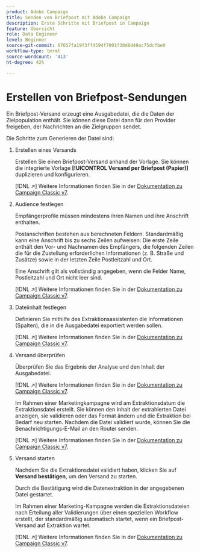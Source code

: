 ```yaml
---
product: Adobe Campaign
title: Senden von Briefpost mit Adobe Campaign
description: Erste Schritte mit Briefpost in Campaign
feature: Übersicht
role: Data Engineer
level: Beginner
source-git-commit: 67657fa19f3ff4594f7901f30d0d49ac75dcfbe0
workflow-type: tm+mt
source-wordcount: '413'
ht-degree: 42%

---
```


# Erstellen von Briefpost-Sendungen

Ein Briefpost-Versand erzeugt eine Ausgabedatei, die die Daten der Zielpopulation enthält. Sie können diese Datei dann für den Provider freigeben, der Nachrichten an die Zielgruppen sendet.

Die Schritte zum Generieren der Datei sind:

1. Erstellen eines Versands

   Erstellen Sie einen Briefpost-Versand anhand der Vorlage. Sie können die integrierte Vorlage **[!UICONTROL Versand per Briefpost (Papier)]** duplizieren und konfigurieren.

   [!DNL :arrow_upper_right:] Weitere Informationen finden Sie in der [Dokumentation zu Campaign Classic v7](https://experienceleague.adobe.com/docs/campaign-classic/using/sending-messages/sending-direct-mail/creating-a-direct-mail-delivery.html).

1. Audience festlegen

   Empfängerprofile müssen mindestens ihren Namen und ihre Anschrift enthalten.

   Postanschriften bestehen aus berechneten Feldern. Standardmäßig kann eine Anschrift bis zu sechs Zeilen aufweisen: Die erste Zeile enthält den Vor- und Nachnamen des Empfängers, die folgenden Zeilen die für die Zustellung erforderlichen Informationen (z. B. Straße und Zusätze) sowie in der letzten Zeile Postleitzahl und Ort.

   Eine Anschrift gilt als vollständig angegeben, wenn die Felder Name, Postleitzahl und Ort nicht leer sind.

   [!DNL :arrow_upper_right:] Weitere Informationen finden Sie in der [Dokumentation zu Campaign Classic v7](https://experienceleague.adobe.com/docs/campaign-classic/using/sending-messages/key-steps-when-creating-a-delivery/steps-defining-the-target-population.html?lang=de).

1. Dateiinhalt festlegen

   Definieren Sie mithilfe des Extraktionsassistenten die Informationen (Spalten), die in die Ausgabedatei exportiert werden sollen.

   [!DNL :arrow_upper_right:] Weitere Informationen finden Sie in der [Dokumentation zu Campaign Classic v7](https://experienceleague.adobe.com/docs/campaign-classic/using/sending-messages/sending-direct-mail/defining-the-direct-mail-content.html).

1. Versand überprüfen

   Überprüfen Sie das Ergebnis der Analyse und den Inhalt der Ausgabedatei.

   [!DNL :arrow_upper_right:] Weitere Informationen finden Sie in der [Dokumentation zu Campaign Classic v7](https://experienceleague.adobe.com/docs/campaign-classic/using/sending-messages/sending-direct-mail/validating.html).

   Im Rahmen einer Marketingkampagne wird am Extraktionsdatum die Extraktionsdatei erstellt. Sie können den Inhalt der extrahierten Datei anzeigen, sie validieren oder das Format ändern und die Extraktion bei Bedarf neu starten. Nachdem die Datei validiert wurde, können Sie die Benachrichtigungs-E-Mail an den Router senden.

   [!DNL :arrow_upper_right:] Weitere Informationen finden Sie in der [Dokumentation zu Campaign Classic v7](https://experienceleague.adobe.com/docs/campaign-classic/using/orchestrating-campaigns/orchestrate-campaigns/marketing-campaign-approval.html#approving-an-extraction-file).

1. Versand starten

   Nachdem Sie die Extraktionsdatei validiert haben, klicken Sie auf **Versand bestätigen**, um den Versand zu starten.

   Durch die Bestätigung wird die Datenextraktion in der angegebenen Datei gestartet.

   Im Rahmen einer Marketing-Kampagne werden die Extraktionsdateien nach Erteilung aller Validierungen über einen speziellen Workflow erstellt, der standardmäßig automatisch startet, wenn ein Briefpost-Versand auf Extraktion wartet.

   [!DNL :arrow_upper_right:] Weitere Informationen finden Sie in der [Dokumentation zu Campaign Classic v7](https://experienceleague.adobe.com/docs/campaign-classic/using/orchestrating-campaigns/orchestrate-campaigns/marketing-campaign-deliveries.html#starting-an-offline-delivery).